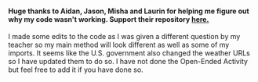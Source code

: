 #### Huge thanks to Aidan, Jason, Misha and Laurin  for helping me figure out why my code wasn't working. Support their repository [here.](https://github.com/Lauringschw/Data-Lab-AP-CSA)

I made some edits to the code as I was given a different question by my teacher so my main method will look different as well as some of my imports. It seems like the U.S. government also changed the weather URLs so I have updated them to do so. I have not done the Open-Ended Activity but feel free to add it if you have done so.
